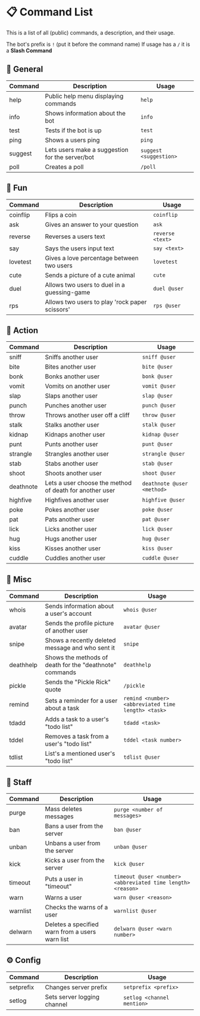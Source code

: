 # 📋 Command List
This is a list of all (public) commands, a description, and their usage.

The bot's prefix is `!` (put it before the command name)
If usage has a `/` it is a **Slash Command**

## 📌 General
Command | Description | Usage
--- | --- | ---
help | Public help menu displaying commands | `help`
info | Shows information about the bot | `info`
test | Tests if the bot is up | `test`
ping | Shows a users ping | `ping`
suggest | Lets users make a suggestion for the server/bot | `suggest <suggestion>`
poll | Creates a poll | `/poll`

## 🎉 Fun
Command | Description | Usage
--- | --- | ---
coinflip | Flips a coin | `coinflip`
ask | Gives an answer to your question | `ask`
reverse | Reverses a users text | `reverse <text>`
say | Says the users input text | `say <text>`
lovetest | Gives a love percentage between two users | `lovetest`
cute | Sends a picture of a cute animal | `cute`
duel | Allows two users to duel in a guessing-game | `duel @user`
rps | Allows two users to play 'rock paper scissors' | `rps @user`

## 🎯 Action
Command | Description | Usage
--- | --- | ---
sniff | Sniffs another user | `sniff @user`
bite | Bites another user | `bite @user`
bonk | Bonks another user | `bonk @user`
vomit | Vomits on another user | `vomit @user`
slap | Slaps another user | `slap @user`
punch | Punches another user | `punch @user`
throw | Throws another user off a cliff | `throw @user`
stalk | Stalks another user | `stalk @user`
kidnap | Kidnaps another user | `kidnap @user`
punt | Punts another user | `punt @user`
strangle | Strangles another user | `strangle @user`
stab | Stabs another user | `stab @user`
shoot | Shoots another user | `shoot @user`
deathnote | Lets a user choose the method of death for another user | `deathnote @user <method>`
highfive | Highfives another user | `highfive @user`
poke | Pokes another user | `poke @user`
pat | Pats another user | `pat @user`
lick | Licks another user | `lick @user`
hug | Hugs another user | `hug @user`
kiss | Kisses another user | `kiss @user`
cuddle | Cuddles another user | `cuddle @user`

## 🧮 Misc
Command | Description | Usage
--- | --- | ---
whois | Sends information about a user's account | `whois @user`
avatar | Sends the profile picture of another user | `avatar @user`
snipe | Shows a recently deleted message and who sent it | `snipe`
deathhelp | Shows the methods of death for the "deathnote" commands | `deathhelp`
pickle | Sends the "Pickle Rick" quote | `/pickle`
remind | Sets a reminder for a user about a task | `remind <number><abbreviated time length> <task>`
tdadd | Adds a task to a user's "todo list" | `tdadd <task>`
tddel | Removes a task from a user's "todo list" | `tddel <task number>`
tdlist | List's a mentioned user's "todo list" | `tdlist @user`

## 🔰 Staff
Command | Description | Usage
--- | --- | ---
purge | Mass deletes messages | `purge <number of messages>`
ban | Bans a user from the server | `ban @user`
unban | Unbans a user from the server | `unban @user`
kick | Kicks a user from the server | `kick @user`
timeout | Puts a user in "timeout" | `timeout @user <number><abbreviated time length> <reason>`
warn | Warns a user | `warn @user <reason>`
warnlist | Checks the warns of a user | `warnlist @user`
delwarn | Deletes a specified warn from a users warn list | `delwarn @user <warn number>`

## ⚙️ Config
Command | Description | Usage
--- | --- | ---
setprefix | Changes server prefix | `setprefix <prefix>`
setlog | Sets server logging channel | `setlog <channel mention>`
